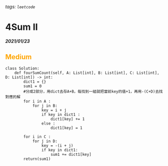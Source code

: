 ###### tags: `leetcode`
<style>
.orange {
  color: #FFA600;
}
.green{
  color: #00FF00;
}
.red{
  color: #FF0000;
}
</style>

# 4Sum II
***2021/01/23***
## <span class="orange">Medium</span>

```python=
class Solution:
    def fourSumCount(self, A: List[int], B: List[int], C: List[int], D: List[int]) -> int:
        dict1 = {}
        sum1 = 0
        #分成2部分，用dict去存A+B，每找到一組就把當前key的值+1，再用-(C+D)去找對應的解
        for i in A :
            for j in B:
                key = i + j
                if key in dict1 :
                    dict1[key] += 1
                else :
                    dict1[key] = 1
                
        for i in C :
            for j in D:
                key = -(i + j)
                if key in dict1:
                    sum1 += dict1[key]
        return(sum1)
```